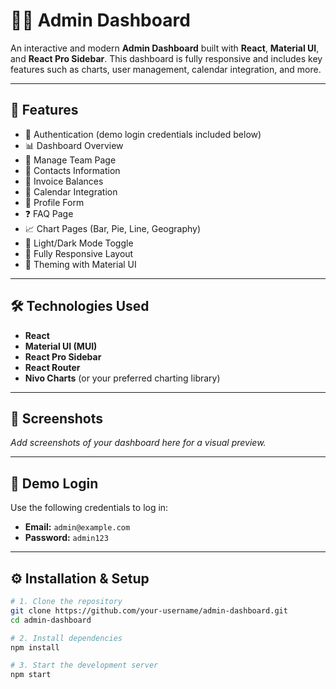 # 🧑‍💻 Admin Dashboard

An interactive and modern **Admin Dashboard** built with **React**, **Material UI**, and **React Pro Sidebar**. This dashboard is fully responsive and includes key features such as charts, user management, calendar integration, and more.

---

## 🚀 Features

- 🔐 Authentication (demo login credentials included below)
- 📊 Dashboard Overview
- 👥 Manage Team Page
- 📇 Contacts Information
- 🧾 Invoice Balances
- 📅 Calendar Integration
- 📝 Profile Form
- ❓ FAQ Page
- 📈 Chart Pages (Bar, Pie, Line, Geography)
- 🌙 Light/Dark Mode Toggle
- 📱 Fully Responsive Layout
- 🎨 Theming with Material UI

---

## 🛠️ Technologies Used

- **React**
- **Material UI (MUI)**
- **React Pro Sidebar**
- **React Router**
- **Nivo Charts** (or your preferred charting library)

---

## 📸 Screenshots

_Add screenshots of your dashboard here for a visual preview._

---

## 🧪 Demo Login

Use the following credentials to log in:

- **Email:** `admin@example.com`
- **Password:** `admin123`

---

## ⚙️ Installation & Setup

```bash
# 1. Clone the repository
git clone https://github.com/your-username/admin-dashboard.git
cd admin-dashboard

# 2. Install dependencies
npm install

# 3. Start the development server
npm start
```
